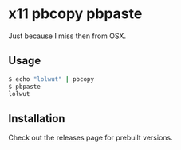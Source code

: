 # x11 pbcopy pbpaste

Just because I miss then from OSX.

## Usage

```bash
$ echo "lolwut" | pbcopy
$ pbpaste
lolwut
```

## Installation

Check out the releases page for prebuilt versions.
